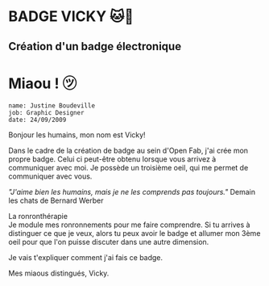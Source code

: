 # BADGE VICKY 🐱🌙
Création d'un badge électronique
---

# Miaou ! ㋡

    name: Justine Boudeville
    job: Graphic Designer
    date: 24/09/2009 
    


Bonjour les humains, mon nom est Vicky!  

Dans le cadre de la création de badge au sein d'Open Fab, j'ai crée mon propre badge. Celui ci peut-être obtenu lorsque vous arrivez à communiquer avec moi. Je possède un troisième oeil, qui me permet de communiquer avec vous. 

*"J'aime bien les humains, mais je ne les comprends pas toujours."*  Demain les chats de Bernard Werber


La ronronthérapie   
Je module mes ronronnements pour me faire comprendre. Si tu arrives à distinguer ce que je veux, alors tu peux avoir le badge et allumer mon 3ème oeil pour que l'on puisse discuter dans une autre dimension. 

Je vais t'expliquer comment j'ai fais ce badge.



Mes miaous distingués,
Vicky.
